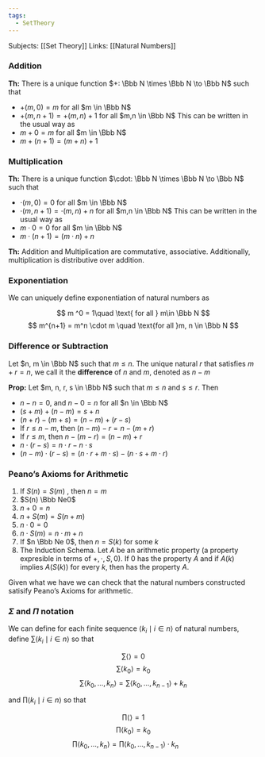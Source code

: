 ```yaml
---
tags:
  - SetTheory
---
```

Subjects: [[Set Theory]]
Links: [[Natural Numbers]]
### Addition
********Th:******** There is a unique function $+: \Bbb N \times \Bbb N \to \Bbb N$ such that
- $+(m, 0) = m$ for all $m \in \Bbb N$
- $+(m,n+1) = +(m,n)+1$ for all $m,n \in \Bbb N$
This can be written in the usual way as
- $m+0 = m$ for all $m \in \Bbb N$
- $m+(n+1) = (m+n)+1$

### Multiplication
********Th:******** There is a unique function $\cdot: \Bbb N \times \Bbb N \to \Bbb N$ such that
- $\cdot(m, 0) = 0$ for all $m \in \Bbb N$
- $\cdot(m,n+1) = \cdot(m,n)+n$ for all $m,n \in \Bbb N$
This can be written in the usual way as
- $m\cdot 0 = 0$ for all $m \in \Bbb N$
- $m\cdot(n+1) = (m\cdot n)+n$

********Th:******** Addition and Multiplication are commutative, associative. Additionally, multiplication is distributive over addition.

### Exponentiation

We can uniquely define exponentiation of natural numbers as

$$ m ^0 = 1\quad \text{ for all } m\in \Bbb N $$$$ m^{n+1} = m^n \cdot m \quad \text{for all }m, n \in \Bbb N $$

### Difference or Subtraction

Let $n, m \in \Bbb N$ such that $m \le n$. The unique natural $r$ that satisfies $m +r = n$, we call it the **difference** of $n$ and $m$, denoted as $n-m$

**Prop:** Let $m, n, r, s \in \Bbb N$ such that $m \le n$ and $s \le r$. Then

- $n-n = 0$, and $n-0 = n$ for all $n \in \Bbb N$
- $(s+m)+(n-m) = s+n$
- $(n+r)-(m+s) = (n-m)+(r-s)$
- If $r \le n-m$, then $(n-m)-r = n -(m+r)$
- If $r \le m$, then $n -(m-r) = (n-m)+r$
- $n \cdot (r-s) = n\cdot r-n \cdot s$
- $(n-m)\cdot (r-s) = (n \cdot r+m\cdot s) - ( n\cdot s+ m \cdot r)$

### Peano’s Axioms for Arithmetic
1. If $S(n) = S(m)$ , then $n=m$
2. $S(n) \Bbb Ne0$
3. $n+0 = n$
4. $n + S(m) = S(n+m)$
5. $n\cdot 0 = 0$
6. $n \cdot S(m) =n\cdot m +n$
7. If $n \Bbb Ne 0$, then $n = S(k)$ for some $k$
8. The Induction Schema. Let $A$ be an arithmetic property (a property expresible in terms of $+, \cdot, S, 0$). If $0$ has the property $A$ and if $A(k)$ implies $A(S(k))$ for every $k$, then has the property $A$.

Given what we have we can check that the natural numbers constructed satisify Peano’s Axioms for arithmetic.

### $\Sigma$ and $\Pi$ notation

We can define for each finite sequence $\langle k_i \mid i \in n\rangle$ of natural numbers, define $\sum \langle k_i \mid i \in n\rangle$ so that

$$ \sum \langle \rangle =0 $$$$ \sum \langle k_0\rangle =k_0 $$$$
\sum \langle k_0, \dots, k_n\rangle = \sum \langle k_0, \dots, k_{n-1}\rangle+k_n $$

and $\prod \langle k_i \mid i \in n\rangle$ so that

$$ \prod \langle\rangle =1 $$$$ \prod \langle k_0\rangle =k_0 $$$$ \prod \langle k_0, \dots, k_n\rangle = \prod \langle k_0, \dots, k_{n-1}\rangle \cdot k_n \qquad  
$$